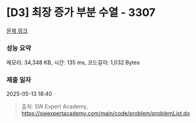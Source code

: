 # [D3] 최장 증가 부분 수열 - 3307 

[문제 링크](https://swexpertacademy.com/main/code/problem/problemDetail.do?contestProbId=AWBOKg-a6l0DFAWr) 

### 성능 요약

메모리: 34,348 KB, 시간: 135 ms, 코드길이: 1,032 Bytes

### 제출 일자

2025-05-13 18:40



> 출처: SW Expert Academy, https://swexpertacademy.com/main/code/problem/problemList.do